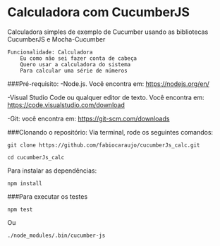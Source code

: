 # Calculadora com CucumberJS  

Calculadora simples de exemplo de Cucumber usando as bibliotecas CucumberJS e Mocha-Cucumber


    Funcionalidade: Calculadora
        Eu como não sei fazer conta de cabeça
        Quero usar a calculadora do sistema
        Para calcular uma série de números


###Pré-requisito:
-Node.js. Você encontra em: https://nodejs.org/en/

-Visual Studio Code ou qualquer editor de texto. Você encontra em: https://code.visualstudio.com/download

-Git: você encontra em: https://git-scm.com/downloads

###Clonando o repositório:
Via terminal, rode os seguintes comandos:

````
git clone https://github.com/fabiocaraujo/cucumberJs_calc.git
````
````
cd cucumberJs_calc
````

Para instalar as dependências:
````
npm install 
````
###Para executar os testes
````
npm test 
````

Ou  
````	
./node_modules/.bin/cucumber-js
````

